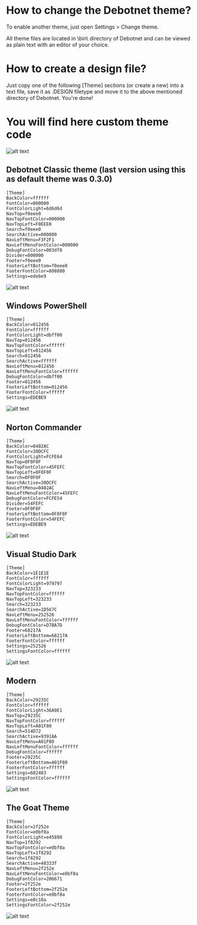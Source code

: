 # How to change the Debotnet theme?
To enable another theme, just open Settings > Change theme.

All theme files are located in \bin\ directory of Debotnet and can be viewed as plain text with an editor of your choice.

# How to create a design file?
Just copy one of the following [Theme] sections (or create a new) into a text file, save it as .DESIGN filetype and move it to the above mentioned directory of Debotnet. You're done!

# You will find here custom theme code
![alt text](https://github.com/Mirinsoft/Debotnet/blob/master/themes/debotnet.png)

Debotnet Classic theme (last version using this as default theme was 0.3.0)
---
```
[Theme]
BackColor=ffffff
FontColor=000000
FontColorLight=6d6d6d
NavTop=f0eee0
NavTopFontColor=000000
NavTopLeft=F0EEE0
Search=f0eee0
SearchActive=000000
NavLeftMenu=F3F2F1
NavLeftMenuFontColor=000000
DebugFontColor=003df8
Divider=000000
Footer=f0eee0
FooterLeftBottom=f0eee0
FooterFontColor=808080
Settings=edebe9
```
![alt text](https://github.com/Mirinsoft/Debotnet/blob/master/themes/classic.png)

Windows PowerShell
---
```
[Theme]
BackColor=012456
FontColor=ffffff
FontColorLight=dbff00
NavTop=012456
NavTopFontColor=ffffff
NavTopLeft=012456
Search=012456
SearchActive=ffffff
NavLeftMenu=012456
NavLeftMenuFontColor=ffffff
DebugFontColor=dbff00
Footer=012456
FooterLeftBottom=012456
FooterFontColor=ffffff
Settings=EDEBE9
```
![alt text](https://github.com/Mirinsoft/Debotnet/blob/master/themes/powershell.png)

Norton Commander 
---
```
[Theme]
BackColor=0402AC
FontColor=30DCFC
FontColorLight=FCFE64
NavTop=0F0F0F
NavTopFontColor=45FEFC
NavTopLeft=0F0F0F
Search=0F0F0F
SearchActive=30DCFC
NavLeftMenu=0402AC
NavLeftMenuFontColor=45FEFC
DebugFontColor=FCFE54
Divider=54FEFC
Footer=0F0F0F
FooterLeftBottom=0F0F0F
FooterFontColor=54FEFC
Settings=EDEBE9
```
![alt text](https://github.com/Mirinsoft/Debotnet/blob/master/themes/norton-commander.png)

Visual Studio Dark
---
```
[Theme]
BackColor=1E1E1E
FontColor=ffffff
FontColorLight=979797
NavTop=323233
NavTopFontColor=ffffff
NavTopLeft=323233
Search=323233
SearchActive=1D567C
NavLeftMenu=252526
NavLeftMenuFontColor=ffffff
DebugFontColor=D7BA7D
Footer=68217A
FooterLeftBottom=68217A
FooterFontColor=ffffff
Settings=252526
SettingsFontColor=ffffff
```
![alt text](https://github.com/Mirinsoft/debotnet/blob/master/themes/vscode.png)

Modern
---
```
[Theme]
BackColor=29235C
FontColor=ffffff
FontColorLight=36A9E1
NavTop=29235C
NavTopFontColor=ffffff
NavTopLeft=A01F80
Search=514D72
SearchActive=9391AA
NavLeftMenu=A01F80
NavLeftMenuFontColor=ffffff
DebugFontColor=ffffff
Footer=29235C
FooterLeftBottom=A01F80
FooterFontColor=ffffff
Settings=602483
SettingsFontColor=ffffff
```
![alt text](https://github.com/Mirinsoft/debotnet/blob/master/themes/modern.png)

The Goat Theme
---
```
[Theme]
BackColor=2f252e
FontColor=e0bf8a
FontColorLight=e45898
NavTop=1f8292
NavTopFontColor=e0bf8a
NavTopLeft=1f8292
Search=1f8292
SearchActive=40333f
NavLeftMenu=2f252e
NavLeftMenuFontColor=e0bf8a
DebugFontColor=206671
Footer=2f252e
FooterLeftBottom=2f252e
FooterFontColor=e0bf8a
Settings=e0c18a
SettingsFontColor=2f252e
```
![alt text](https://github.com/Mirinsoft/debotnet/blob/master/themes/the-goat-theme.png)
